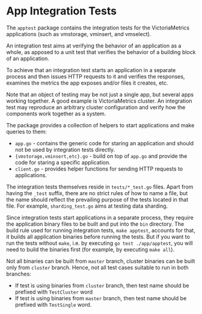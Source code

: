 # App Integration Tests

The `apptest` package contains the integration tests for the VictoriaMetrics
applications (such as vmstorage, vminsert, and vmselect).

An integration test aims at verifying the behavior of an application as a whole,
as apposed to a unit test that verifies the behavior of a building block of an
application.

To achieve that an integration test starts an application in a separate process
and then issues HTTP requests to it and verifies the responses, examines the
metrics the app exposes and/or files it creates, etc.

Note that an object of testing may be not just a single app, but several apps
working together. A good example is VictoriaMetrics cluster. An integration test
may reproduce an arbitrary cluster configuration and verify how the components
work together as a system.

The package provides a collection of helpers to start applications and make
queries to them:

-   `app.go` - contains the generic code for staring an application and should
    not be used by integration tests directly.
-   `{vmstorage,vminsert,etc}.go` - build on top of `app.go` and provide the
    code for staring a specific application.
-   `client.go` - provides helper functions for sending HTTP requests to
    applications.

The integration tests themselves reside in `tests/*_test.go` files. Apart from having
the `_test` suffix, there are no strict rules of how to name a file, but the
name should reflect the prevailing purpose of the tests located in that file.
For example, `sharding_test.go` aims at testing data sharding.

Since integration tests start applications in a separate process, they require
the application binary files to be built and put into the `bin` directory. The
build rule used for running integration tests, `make apptest`,
accounts for that, it builds all application binaries before running the tests.
But if you want to run the tests without `make`, i.e. by executing
`go test ./app/apptest`, you will need to build the binaries first (for example,
by executing `make all`).

Not all binaries can be built from `master` branch, cluster binaries can be built
only from `cluster` branch. Hence, not all test cases suitable to run in both branches:
- If test is using binaries from `cluster` branch, then test name should be prefixed 
  with `TestCluster` word
- If test is using binaries from `master` branch, then test name should be prefixed
  with `TestSingle` word.
